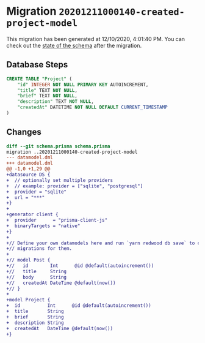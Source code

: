 # Migration `20201211000140-created-project-model`

This migration has been generated at 12/10/2020, 4:01:40 PM.
You can check out the [state of the schema](./schema.prisma) after the migration.

## Database Steps

```sql
CREATE TABLE "Project" (
    "id" INTEGER NOT NULL PRIMARY KEY AUTOINCREMENT,
    "title" TEXT NOT NULL,
    "brief" TEXT NOT NULL,
    "description" TEXT NOT NULL,
    "createdAt" DATETIME NOT NULL DEFAULT CURRENT_TIMESTAMP
)
```

## Changes

```diff
diff --git schema.prisma schema.prisma
migration ..20201211000140-created-project-model
--- datamodel.dml
+++ datamodel.dml
@@ -1,0 +1,29 @@
+datasource DS {
+  // optionally set multiple providers
+  // example: provider = ["sqlite", "postgresql"]
+  provider = "sqlite"
+  url = "***"
+}
+
+generator client {
+  provider      = "prisma-client-js"
+  binaryTargets = "native"
+}
+
+// Define your own datamodels here and run `yarn redwood db save` to create
+// migrations for them.
+
+// model Post {
+//   id        Int      @id @default(autoincrement())
+//   title     String
+//   body      String
+//   createdAt DateTime @default(now())
+// }
+
+model Project {
+  id          Int      @id @default(autoincrement())
+  title       String
+  brief       String
+  description String
+  createdAt   DateTime @default(now())
+}
```


